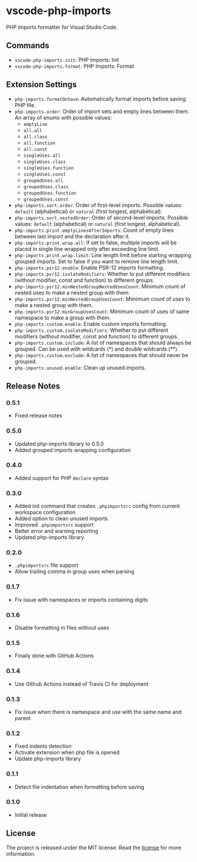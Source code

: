 # vscode-php-imports

PHP imports formatter for Visual Studio Code.

## Commands

* `vscode-php-imports.init`: PHP Imports: Init
* `vscode-php-imports.format`: PHP Imports: Format

## Extension Settings

* `php-imports.formatOnSave`: Automatically format imports before saving PHP file.
* `php-imports.order`: Order of import sets and empty lines between them. An array of enums with possible values:
	- `emptyLine`
	- `all.all`
	- `all.class`
	- `all.function`
	- `all.const`
	- `singleUses.all`
	- `singleUses.class`
	- `singleUses.function`
	- `singleUses.const`
	- `groupedUses.all`
	- `groupedUses.class`
	- `groupedUses.function`
	- `groupedUses.const`
* `php-imports.sort.order`: Order of first-level imports. Possible values: `default` (alphabetical) or `natural` (first longest, alphabetical).
* `php-imports.sort.nestedOrder`: Order of second-level imports. Possible values: `default` (alphabetical) or `natural` (first longest, alphabetical).
* `php-imports.print.emptyLinesAfterImports`: Count of empty lines between last import and the declaration after it.
* `php-imports.print.wrap.all`: If set to false, multiple imports will be placed in single line wrapped only after exceeding line limit.
* `php-imports.print.wrap.limit`: Line length limit before starting wrapping grouped imports. Set to false if you want to remove line length limit.
* `php-imports.psr12.enable`: Enable PSR-12 imports formatting.
* `php-imports.psr12.isolateModifiers`: Whether to put different modifiers (without modifier, const and function) to different groups.
* `php-imports.psr12.minNestedGroupNestedUsesCount`: Minimum count of nested uses to make a nested group with them.
* `php-imports.psr12.minNestedGroupUsesCount`: Mimimum count of uses to make a nested group with them.
* `php-imports.psr12.minGroupUsesCount`: Mimimum count of uses of same namespace to make a group with them.
* `php-imports.custom.enable`: Enable custom imports formatting.
* `php-imports.custom.isolateModifiers`: Whether to put different modifiers (without modifier, const and function) to different groups.
* `php-imports.custom.include`: A list of namespaces that should always be grouped. Can be used with wildcards (*) and double wildcards (**).
* `php-imports.custom.exclude`: A list of namespaces that should never be grouped.
* `php-imports.unused.enable`: Clean up unused imports.

## Release Notes

### 0.5.1

* Fixed release notes

### 0.5.0

* Updated php-imports library to 0.5.0
* Added grouped imports wrapping configuration

### 0.4.0

* Added support for PHP `declare` syntax

### 0.3.0

* Added init command that creates `.phpimportsrc` config from current workspace configuration
* Added option to clean unused imports
* Improved `.phpimportsrc` support
* Better error and warning reporting
* Updated php-imports library

### 0.2.0

* `.phpimportsrc` file support
* Allow trailing comma in group uses when parsing

### 0.1.7

* Fix issue with namespaces or imports containing digits

### 0.1.6

* Disable formatting in files without uses

### 0.1.5

* Finally done with GitHub Actions

### 0.1.4

* Use Github Actions instead of Travis CI for deployment

### 0.1.3

* Fix issue when there is namespace and use with the same name and parent

### 0.1.2

* Fixed indents detection
* Activate extension when php file is opened
* Update php-imports library

### 0.1.1

* Detect file indentation when formatting before saving

### 0.1.0

* Initial release

## License

The project is released under the MIT license. Read the [license](https://github.com/Tarik02/vscode-php-imports/blob/master/LICENSE) for more information.
